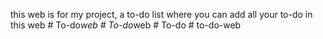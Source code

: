 this web is for my project, a to-do list where you can add all your to-do in this web
#   T o - d o _ w e b  
 #   T o - d o _ w e b  
 #   T o - d o  
 #   t o - d o - w e b  
 